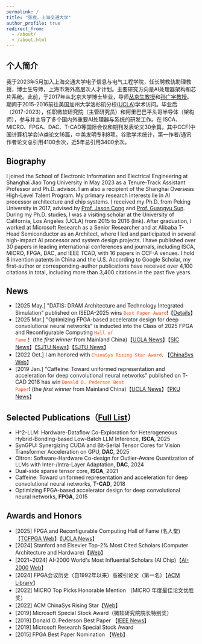 ```yaml
---
permalink: /
title: "张宸，上海交通大学"
author_profile: true
redirect_from: 
  - /about/
  - /about.html
---
```


## 个人简介
我于2023年5月加入上海交通大学电子信息与电气工程学院，任长聘教轨助理教授，博士生导师，上海市海外高层次人才计划。主要研究方向是AI处理器架构和芯片系统。此前，于2017年从北京大学博士毕业，导师[丛京生教授](https://vast.cs.ucla.edu/people/faculty/jason-cong)和[孙广宇教授](https://ic.pku.edu.cn/szdw/zzjs/sjzdhyjsxtx1/sgy/index.htm)。期间于2015-2016前往美国加州大学洛杉矶分校([UCLA]((https://vast.cs.ucla.edu/people/alumni/chen-zhang)))学术访问。毕业后（2017-2023），任职微软研究院（主管研究员）和阿里巴巴平头哥半导体（架构师），参与并主导了多个国内外重要AI处理器与系统的研发工作。在 ISCA、MICRO、FPGA、DAC、T-CAD等国际会议和期刊发表论文30余篇，其中CCF(中国计算机学会)A类论文16篇，中美发明专利8项。谷歌学术统计，第一作者/通讯作者论文总引用4100余次，近5年总引用3400余次。

## Biography
I joined the School of Electronic Information and Electrical Engineering at Shanghai Jiao Tong University in May 2023 as a Tenure-Track Assistant Professor and Ph.D. advisor. I am also a recipient of the Shanghai Overseas High-Level Talent Program. My primary research interests lie in AI processor architecture and chip systems. I received my Ph.D. from Peking University in 2017, advised by [Prof. Jason Cong](https://vast.cs.ucla.edu/people/faculty/jason-cong) and [Prof. Guangyu Sun](https://ic.pku.edu.cn/szdw/zzjs/sjzdhyjsxtx1/sgy/index.htm). During my Ph.D. studies, I was a visiting scholar at the University of California, Los Angeles (UCLA) from 2015 to 2016 (link). After graduation, I worked at Microsoft Research as a Senior Researcher and at Alibaba T-Head Semiconductor as an Architect, where I led and participated in several high-impact AI processor and system design projects. I have published over 30 papers in leading international conferences and journals, including ISCA, MICRO, FPGA, DAC, and IEEE TCAD, with 16 papers in CCF-A venues. I hold 8 invention patents in China and the U.S. According to Google Scholar, my first-author or corresponding-author publications have received over 4,100 citations in total, including more than 3,400 citations in the past five years.

## News
- [2025 May.] "DATIS: DRAM Architecture and Technology Integrated Simulation" published on ISEDA-2025 wins <code style="color : orangered">Best Paper Award</code>!【[Details](https://mp.weixin.qq.com/s/hbeWcrVhF9V7ioWSrNAvWQ)】
- [2025 Mar.] "Optimizing FPGA-based accelerator design for deep convolutional neural networks" is inducted into the Class of 2025 FPGA and Reconfigurable Computing <code style="color : orangered">Hall of Fame</code>！ (the *first winner* from Mainland China)【[UCLA News](https://www.cs.ucla.edu/professor-jason-cong-and-co-authors-inducted-into-the-class-of-2025-fpga-and-reconfigurable-computing-hall-of-fame/)】【[SIC News](https://mp.weixin.qq.com/s/ZKNA4BI9bxbInRNhaJVlLg)】【[SJTU News](https://mp.weixin.qq.com/s/vpba44-PizkJ_xq2F9I0Uw)】【[SJTU News](https://news.sjtu.edu.cn/jdyw/20250305/207749.html)】
- [2022 Oct.] I am honored with <code style="color : orangered">ChinaSys Rising Star Award</code>. 【[ChinaSys Web](https://chinasys.org/doku.php?id=awards)】
- [2019 Jan.] "Caffeine: Toward uniformed representation and acceleration for deep convolutional neural networks" published on T-CAD 2018 has win <code style="color : orangered">Donald O. Pederson Best Paper</code>! (the *first winner* from Mainland China)【[UCLA News](https://www.cs.ucla.edu/2019-donald-o-pederson-best-paper-award/)】【[PKU News](https://cs.pku.edu.cn/info/1263/2440.htm)】

## Selected Publications（[Full List](https://chenzhangsjtu.github.io/publications/)）
- H^2-LLM: Hardware-Dataflow Co-Exploration for Heterogeneous Hybrid-Bonding-based Low-Batch LLM Inference, **ISCA**, 2025
- SynGPU: Synergizing CUDA and Bit-Serial Tensor Cores for Vision Transformer Acceleration on GPU, **DAC**, 2025
- Oltron: Software-Hardware Co-design for Outlier-Aware Quantization of LLMs with Inter-/Intra-Layer Adaptation, **DAC**, 2024
- Dual-side sparse tensor core, **ISCA**, 2021
- Caffeine: Toward uniformed representation and acceleration for deep convolutional neural networks, **T-CAD**, 2018
- Optimizing FPGA-based accelerator design for deep convolutional neural networks, **FPGA**, 2015


## Awards and Honors
- [2025] FPGA and Reconfigurable Computing Hall of Fame (名人堂) 【[TCFPGA Web](https://tcfpga.org/books/hall-of-fame/page/hall-of-fame-inductees)】【[UCLA News](https://www.cs.ucla.edu/professor-jason-cong-and-co-authors-inducted-into-the-class-of-2025-fpga-and-reconfigurable-computing-hall-of-fame/)】
- [2024] Stanford and Elsevier Top-2% Most Cited Scholars (Computer Architecture and Hardware)【[Web](https://topresearcherslist.com/Home/Profile/899190)】
- [2021~2024] AI-2000 World's Most Influential Scholars (AI Chip)【[AI-2000 Web](https://www.aminer.cn/ai2000/ct)】
- [2024] FPGA会议历史（自1992年以来）高被引论文（第一名）【[ACM Library](https://dl.acm.org/conference/fpga)】
- [2022] MICRO Top Picks Honorable Mention （MICRO 年度最佳论文优胜奖）
- [2022] ACM ChinaSys Rising Star【[Web](https://chinasys.org/doku.php?id=awards)】
- [2019] Microsoft Special Stock Award（微软研究院院长特别奖）
- [2019] Donald O. Pederson Best Paper 【[IEEE News](https://ieee-ceda.org/awards/donald-o-pederson-award#recipients)】
- [2019] Microsoft Research Special Stock Award
- [2015] FPGA Best Paper Nomination 【[Web](https://www.isfpga.org/past/fpga2015/index.html)】
